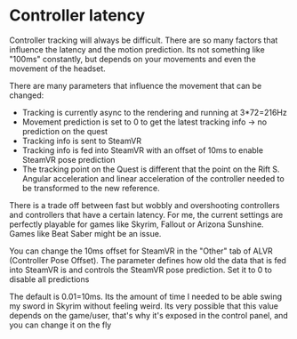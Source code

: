 # Controller latency

Controller tracking will always be difficult. There are so many factors that influence the latency and the motion prediction. Its not something like "100ms" constantly, but depends on your movements and even the movement of the headset.

There are many parameters that influence the movement that can be changed:

- Tracking is currently async to the rendering and running at 3*72=216Hz
- Movement prediction is set to 0 to get the latest tracking info -> no prediction on the quest
- Tracking info is sent to SteamVR
- Tracking info is fed into SteamVR with an offset of 10ms to enable SteamVR pose prediction
- The tracking point on the Quest is different that the point on the Rift S. Angular acceleration and linear acceleration of the controller needed to be transformed to the new reference.

There is a trade off between fast but wobbly and overshooting controllers and controllers that have a certain latency. For me, the current settings are perfectly playable for games like Skyrim, Fallout or Arizona Sunshine. Games like Beat Saber might be an issue. 

You can change the 10ms offset for SteamVR in the "Other" tab of ALVR (Controller Pose Offset). 
The parameter defines how old the data that is fed into SteamVR is and controls the SteamVR pose prediction. Set it to 0 to disable all predictions

The default is 0.01=10ms. Its the amount of time I needed to be able swing my sword in Skyrim without feeling weird. Its very possible that this value depends on the game/user, that's why it's exposed in the control panel, and you can change it on the fly
